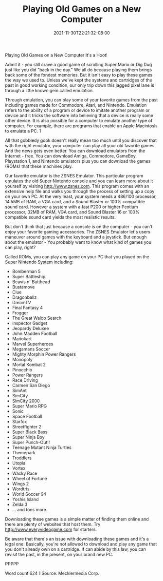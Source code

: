 ﻿---
title: "Playing Old Games on a New Computer"
date: 2021-11-30T22:21:32-08:00
description: "TXT Tips for Web Success"
featured_image: "/images/TXT.jpg"
tags: ["TXT"]
---

Playing Old Games on a New Computer
It's a Hoot!

Admit it - you still crave a good game of scrolling Super Mario or Dig Dug just like you did "back in the day." We all do because playing them brings back some of the fondest memories.  But it isn't easy to play these games the way we used to. Unless we've kept the systems and cartridges of the past in good working condition, our only trip down this jagged pixel lane is through a little known gem called emulation.

Through emulation, you can play some of your favorite games from the past including games made for Commodore, Atari, and Nintendo. Emulation refers to the ability of a program or device to imitate another program or device and it tricks the software into believing that a device is really some other device. It is also possible for a computer to emulate another type of computer. For example, there are programs that enable an Apple Macintosh to emulate a PC. 1 

All that gobbledy gook doesn't really mean too much until you discover that with the right emulator, your computer can play all your old favorite games. And the news gets even better. You can download emulators from the Internet - free. You can download Amiga, Commodore, GameBoy, Playstation 1, and Nintendo emulators plus you can download the games (ROMs) that these machines play. 

Our favorite emulator is the ZSNES Emulator. This particular program emulates the old Super Nintendo console and you can learn more about it yourself by visiting http://www.zsnes.com. This program comes with an extensive help file and walks you through the process of setting up a copy on your own PC. At the very least, your system needs a 486/100 processor, 14.5MB of RAM, a VGA card, and a Sound Blaster or 100% compatible sound card. However a system with a fast P200 or higher Pentium processor,  32MB of RAM, VGA card, and Sound Blaster 16 or 100% compatible sound card yields the most realistic results. 

But don't think that just because a console is on the computer - you can't enjoy your favorite gaming accessories. The ZSNES Emulator let's users maneuver around games with the keyboard and a joystick. But enough about the emulator - You probably want to know what kind of games you can play, right?

Called ROMs, you can play any game on your PC that you played on the Super Nintendo System including: 

* Bomberman 5
* Super Battleship
* Beavis n' Butthead
* Bustamove
* Clue
* Dragonballz
* DreamTV
* Final Fantasy 4
* Frogger
* The Great Waldo Search
* Inspector Gadget
* Jeopardy Deluxee
* John Madden Football
* Mariokart
* Marvel Superheroes
* Megamans Soccer
* Mighty Morphin Power Rangers
* Monopoly
* Mortal Kombat 2
* Pinocchio
* Power Rangers
* Race Driving
* Carmen San Diego
* SimAnt
* SimCity
* SimCity 2000
* Super Mario RPG
* Sonic
* Space Football
* Starfox
* Streetfighter 2
* Super Black Bass
* Super Ninja Boy
* Super Punch-Out!!
* Teenage Mutant Ninja Turtles
* Themepark
* Troddlers
* Utopia
* Vortex
* Wacky Race
* Wheel of Fortune
* Wings 2
* Wordtris
* World Soccer 94
* Yoshis Island
* Zelda 3
* ... and tons more.

Downloading these games is a simple matter of finding them online and there are plenty of websites that host them. Try http://www.everyvideogame.com for starters. 

Be aware that there's an issue with downloading these games and it's a legal one. Basically, you're not allowed to download and play any game that you don't already own on a cartridge. If can abide by this law, you can revisit the past, in the present, on your brand new PC.

PPPPP

Word count 624
1 Source: Mecklermedia Corp.

